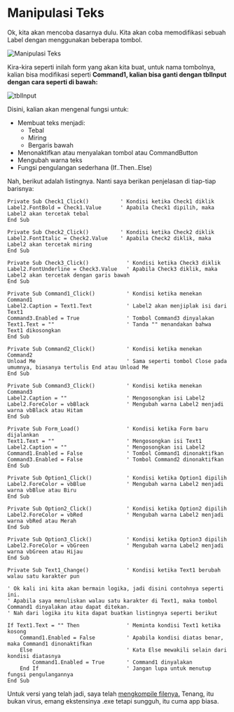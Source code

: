 # Manipulasi Teks

Ok, kita akan mencoba dasarnya dulu. Kita akan coba memodifikasi sebuah Label dengan menggunakan beberapa tombol.

![Manipulasi Teks](https://media.discordapp.net/attachments/308790604723257365/439067544809111552/VB6_2018-04-26_22-17-01.png)

Kira-kira seperti inilah form yang akan kita buat, untuk nama tombolnya, kalian bisa modifikasi seperti __Command1, kalian bisa ganti dengan tblInput dengan cara seperti di bawah:__

![tblInput](https://media.discordapp.net/attachments/308790604723257365/439068380205678592/VB6_2018-04-26_22-20-53.png)

Disini, kalian akan mengenal fungsi untuk:
* Membuat teks menjadi:
  * Tebal
  * Miring
  * Bergaris bawah
* Menonaktifkan atau menyalakan tombol atau CommandButton
* Mengubah warna teks
* Fungsi pengulangan sederhana (If..Then..Else)

Nah, berikut adalah listingnya. Nanti saya berikan penjelasan di tiap-tiap barisnya:

```vbscript
Private Sub Check1_Click()          ' Kondisi ketika Check1 diklik
Label2.FontBold = Check1.Value      ' Apabila Check1 dipilih, maka Label2 akan tercetak tebal
End Sub

Private Sub Check2_Click()          ' Kondisi ketika Check2 diklik
Label2.FontItalic = Check2.Value    ' Apabila Check2 diklik, maka Label2 akan tercetak miring
End Sub

Private Sub Check3_Click()            ' Kondisi ketika Check3 diklik
Label2.FontUnderline = Check3.Value   ' Apabila Check3 diklik, maka Label2 akan tercetak dengan garis bawah
End Sub

Private Sub Command1_Click()          ' Kondisi ketika menekan Command1
Label2.Caption = Text1.Text           ' Label2 akan menjiplak isi dari Text1
Command3.Enabled = True               ' Tombol Command3 dinyalakan
Text1.Text = ""                       ' Tanda "" menandakan bahwa Text1 dikosongkan
End Sub

Private Sub Command2_Click()          ' Kondisi ketika menekan Command2
Unload Me                             ' Sama seperti tombol Close pada umumnya, biasanya tertulis End atau Unload Me
End Sub

Private Sub Command3_Click()          ' Kondisi ketika menekan Command3
Label2.Caption = ""                   ' Mengosongkan isi Label2
Label2.ForeColor = vbBlack            ' Mengubah warna Label2 menjadi warna vbBlack atau Hitam
End Sub

Private Sub Form_Load()               ' Kondisi ketika Form baru dijalankan
Text1.Text = ""                       ' Mengosongkan isi Text1
Label2.Caption = ""                   ' Mengosongkan isi Label2
Command1.Enabled = False              ' Tombol Command1 dinonaktifkan
Command3.Enabled = False              ' Tombol Command2 dinonaktifkan
End Sub

Private Sub Option1_Click()           ' Kondisi ketika Option1 dipilih
Label2.ForeColor = vbBlue             ' Mengubah warna Label2 menjadi warna vbBlue atau Biru
End Sub

Private Sub Option2_Click()           ' Kondisi ketika Option2 dipilih
Label2.ForeColor = vbRed              ' Mengubah warna Label2 menjadi warna vbRed atau Merah
End Sub

Private Sub Option3_Click()           ' Kondisi ketika Option3 dipilih
Label2.ForeColor = vbGreen            ' Mengubah warna Label2 menjadi warna vbGreen atau Hijau
End Sub

Private Sub Text1_Change()            ' Kondisi ketika Text1 berubah walau satu karakter pun

' Ok kali ini kita akan bermain logika, jadi disini contohnya seperti ini.
' Apabila saya menuliskan walau satu karakter di Text1, maka tombol Command1 dinyalakan atau dapat ditekan.
' Nah dari logika itu kita dapat buatkan listingnya seperti berikut

If Text1.Text = "" Then               ' Meminta kondisi Text1 ketika kosong
    Command1.Enabled = False          ' Apabila kondisi diatas benar, maka Command1 dinonaktifkan
    Else                              ' Kata Else mewakili selain dari kondisi diatasnya
        Command1.Enabled = True       ' Command1 dinyalakan
    End If                            ' Jangan lupa untuk menutup fungsi pengulangannya
End Sub
```

Untuk versi yang telah jadi, saya telah [mengkompile filenya.](https://cdn.discordapp.com/attachments/308790604723257365/439070993101619210/Manipulasi_Teks.exe) Tenang, itu bukan virus, emang ekstensinya .exe tetapi sungguh, itu cuma app biasa.
